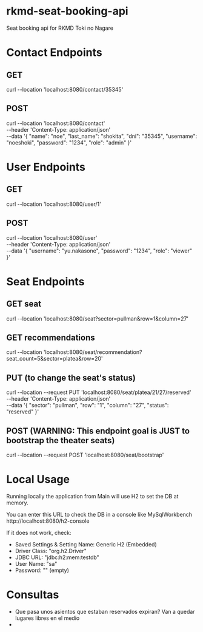 # rkmd-seat-booking-api
Seat booking api for RKMD Toki no Nagare

# Contact Endpoints

## GET
curl --location 'localhost:8080/contact/35345'

## POST
curl --location 'localhost:8080/contact' \
--header 'Content-Type: application/json' \
--data '{
    "name": "noe",
    "last_name": "shokita",
    "dni": "35345",
    "username": "noeshoki",
    "password": "1234",
    "role": "admin"
}'

# User Endpoints

## GET
curl --location 'localhost:8080/user/1'

## POST
curl --location 'localhost:8080/user' \
--header 'Content-Type: application/json' \
--data '{
    "username": "yu.nakasone",
    "password": "1234",
    "role": "viewer"
}'

# Seat Endpoints

## GET seat
curl --location 'localhost:8080/seat?sector=pullman&row=1&column=27'

## GET recommendations
curl --location 'localhost:8080/seat/recommendation?seat_count=5&sector=platea&row=20'

## PUT (to change the seat's status)
curl --location --request PUT 'localhost:8080/seat/platea/21/27/reserved' \
--header 'Content-Type: application/json' \
--data '{
"sector": "pullman",
"row": "1",
"column": "27",
"status": "reserved"
}'

## POST (WARNING: This endpoint goal is JUST to bootstrap the theater seats)
curl --location --request POST 'localhost:8080/seat/bootstrap'

# Local Usage
Running locally the application from Main will use H2 to set the DB at memory.

You can enter this URL to check the DB in a console like MySqlWorkbench
http://localhost:8080/h2-console

If it does not work, check:
- Saved Settings & Setting Name: Generic H2 (Embedded)
- Driver Class: "org.h2.Driver"
- JDBC URL: "jdbc:h2:mem:testdb"
- User Name: "sa"
- Password: ""  (empty)

# Consultas

- Que pasa unos asientos que estaban reservados expiran? Van a quedar lugares libres en el medio
- 



